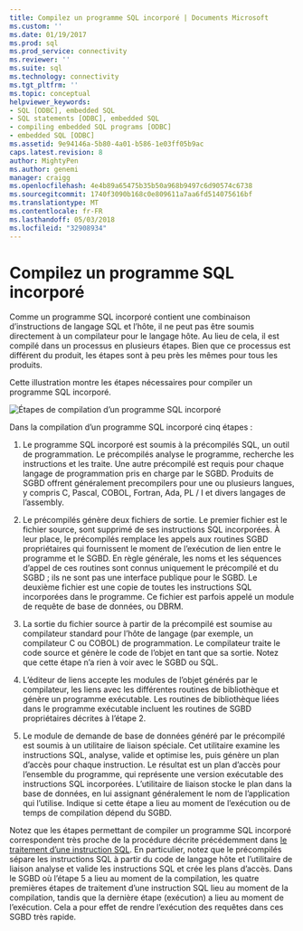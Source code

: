 ```yaml
---
title: Compilez un programme SQL incorporé | Documents Microsoft
ms.custom: ''
ms.date: 01/19/2017
ms.prod: sql
ms.prod_service: connectivity
ms.reviewer: ''
ms.suite: sql
ms.technology: connectivity
ms.tgt_pltfrm: ''
ms.topic: conceptual
helpviewer_keywords:
- SQL [ODBC], embedded SQL
- SQL statements [ODBC], embedded SQL
- compiling embedded SQL programs [ODBC]
- embedded SQL [ODBC]
ms.assetid: 9e94146a-5b80-4a01-b586-1e03ff05b9ac
caps.latest.revision: 8
author: MightyPen
ms.author: genemi
manager: craigg
ms.openlocfilehash: 4e4b89a65475b35b50a968b9497c6d90574c6738
ms.sourcegitcommit: 1740f3090b168c0e809611a7aa6fd514075616bf
ms.translationtype: MT
ms.contentlocale: fr-FR
ms.lasthandoff: 05/03/2018
ms.locfileid: "32908934"
---
```

# <a name="compiling-an-embedded-sql-program"></a>Compilez un programme SQL incorporé
Comme un programme SQL incorporé contient une combinaison d’instructions de langage SQL et l’hôte, il ne peut pas être soumis directement à un compilateur pour le langage hôte. Au lieu de cela, il est compilé dans un processus en plusieurs étapes. Bien que ce processus est différent du produit, les étapes sont à peu près les mêmes pour tous les produits.  
  
 Cette illustration montre les étapes nécessaires pour compiler un programme SQL incorporé.  
  
 ![Étapes de compilation d’un programme SQL incorporé](../../odbc/reference/media/pr02.gif "pr02")  
  
 Dans la compilation d’un programme SQL incorporé cinq étapes :  
  
1.  Le programme SQL incorporé est soumis à la précompilés SQL, un outil de programmation. Le précompilés analyse le programme, recherche les instructions et les traite. Une autre précompilé est requis pour chaque langage de programmation pris en charge par le SGBD. Produits de SGBD offrent généralement precompilers pour une ou plusieurs langues, y compris C, Pascal, COBOL, Fortran, Ada, PL / I et divers langages de l’assembly.  
  
2.  Le précompilés génère deux fichiers de sortie. Le premier fichier est le fichier source, sont supprimé de ses instructions SQL incorporées. À leur place, le précompilés remplace les appels aux routines SGBD propriétaires qui fournissent le moment de l’exécution de lien entre le programme et le SGBD. En règle générale, les noms et les séquences d’appel de ces routines sont connus uniquement le précompilé et du SGBD ; ils ne sont pas une interface publique pour le SGBD. Le deuxième fichier est une copie de toutes les instructions SQL incorporées dans le programme. Ce fichier est parfois appelé un module de requête de base de données, ou DBRM.  
  
3.  La sortie du fichier source à partir de la précompilé est soumise au compilateur standard pour l’hôte de langage (par exemple, un compilateur C ou COBOL) de programmation. Le compilateur traite le code source et génère le code de l’objet en tant que sa sortie. Notez que cette étape n’a rien à voir avec le SGBD ou SQL.  
  
4.  L’éditeur de liens accepte les modules de l’objet générés par le compilateur, les liens avec les différentes routines de bibliothèque et génère un programme exécutable. Les routines de bibliothèque liées dans le programme exécutable incluent les routines de SGBD propriétaires décrites à l’étape 2.  
  
5.  Le module de demande de base de données généré par le précompilé est soumis à un utilitaire de liaison spéciale. Cet utilitaire examine les instructions SQL, analyse, valide et optimise les, puis génère un plan d’accès pour chaque instruction. Le résultat est un plan d’accès pour l’ensemble du programme, qui représente une version exécutable des instructions SQL incorporées. L’utilitaire de liaison stocke le plan dans la base de données, en lui assignant généralement le nom de l’application qui l’utilise. Indique si cette étape a lieu au moment de l’exécution ou de temps de compilation dépend du SGBD.  
  
 Notez que les étapes permettant de compiler un programme SQL incorporé correspondent très proche de la procédure décrite précédemment dans [le traitement d’une instruction SQL](../../odbc/reference/processing-a-sql-statement.md). En particulier, notez que le précompilés sépare les instructions SQL à partir du code de langage hôte et l’utilitaire de liaison analyse et valide les instructions SQL et crée les plans d’accès. Dans le SGBD où l’étape 5 a lieu au moment de la compilation, les quatre premières étapes de traitement d’une instruction SQL lieu au moment de la compilation, tandis que la dernière étape (exécution) a lieu au moment de l’exécution. Cela a pour effet de rendre l’exécution des requêtes dans ces SGBD très rapide.
